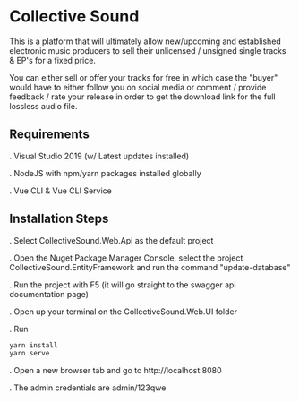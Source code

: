 # Collective Sound

This is a platform that will ultimately allow new/upcoming and established electronic music producers
to sell their unlicensed / unsigned single tracks & EP's for a fixed price.

You can either sell or offer your tracks for free in which case the "buyer" would have to either follow you on social media or
comment / provide feedback / rate your release in order to get the download link for the full lossless audio file.

## Requirements

. Visual Studio 2019 (w/ Latest updates installed)

. NodeJS with npm/yarn packages installed globally

. Vue CLI & Vue CLI Service

## Installation Steps

. Select CollectiveSound.Web.Api as the default project

. Open the Nuget Package Manager Console, select the project CollectiveSound.EntityFramework and run the command "update-database"

. Run the project with F5 (it will go straight to the swagger api documentation page)

. Open up your terminal on the CollectiveSound.Web.UI folder

  . Run
	
```bash
yarn install
yarn serve
```
	
  . Open a new browser tab and go to http://localhost:8080
	
  . The admin credentials are admin/123qwe
